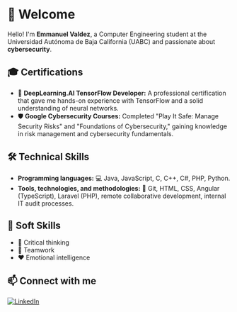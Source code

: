 <!DOCTYPE html>
<html lang="en">
<head>
  <meta charset="UTF-8">
</head>
<body>

  <h1>👋 Welcome</h1>
  <p>Hello! I'm <strong>Emmanuel Valdez</strong>, a Computer Engineering student at the Universidad Autónoma de Baja California (UABC) and passionate about <strong>cybersecurity</strong>.</p>

  <h2>🎓 Certifications</h2>
  <ul>
    <li>🤖 <strong>DeepLearning.AI TensorFlow Developer:</strong> A professional certification that gave me hands-on experience with TensorFlow and a solid understanding of neural networks.</li>
    <li>🛡 <strong>Google Cybersecurity Courses:</strong> Completed "Play It Safe: Manage Security Risks" and "Foundations of Cybersecurity," gaining knowledge in risk management and cybersecurity fundamentals.</li>
  </ul>

  <h2>🛠 Technical Skills</h2>
  <ul>
    <li><strong>Programming languages:</strong> 💻 Java, JavaScript, C, C++, C#, PHP, Python.</li>
    <li><strong>Tools, technologies, and methodologies:</strong> 🧰 Git, HTML, CSS, Angular (TypeScript), Laravel (PHP), remote collaborative development, internal IT audit processes.</li>
  </ul>

  <h2>🤝 Soft Skills</h2>
  <ul>
    <li>🧠 Critical thinking</li>
    <li>🤗 Teamwork</li>
    <li>❤️ Emotional intelligence</li>
  </ul>

  <h2>📫 Connect with me</h2>
  <p>
    <a href="https://www.linkedin.com/in/kevin-emmanuel-valdez-vanderas-50786a292" target="_blank">
      <img src="https://img.shields.io/badge/LinkedIn-0A66C2?style=for-the-badge&logo=linkedin&logoColor=white" alt="LinkedIn">
    </a>
  </p>

</body>
</html>
